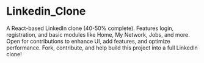 # Linkedin_Clone
A React-based LinkedIn clone (40-50% complete). Features login, registration, and basic modules like Home, My Network, Jobs, and more. Open for contributions to enhance UI, add features, and optimize performance. Fork, contribute, and help build this project into a full LinkedIn clone!
